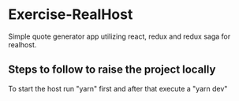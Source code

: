# Exercise-RealHost
Simple quote generator app utilizing react, redux and redux saga for realhost.
## Steps to follow to raise the project locally
To start the host run "yarn" first
and after that execute a "yarn dev"
